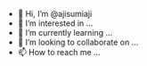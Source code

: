 - 👋 Hi, I’m @ajisumiaji
- 👀 I’m interested in ...
- 🌱 I’m currently learning ...
- 💞️ I’m looking to collaborate on ...
- 📫 How to reach me ...

<!---
ajisumiaji/ajisumiaji is a ✨ special ✨ repository because its `README.md` (this file) appears on your GitHub profile.
You can click the Preview link to take a look at your changes.
--->
